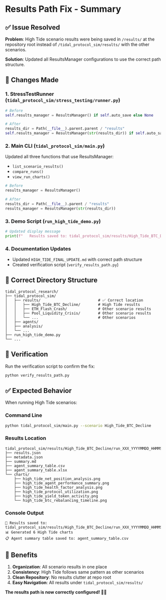 # Results Path Fix - Summary

## ✅ **Issue Resolved**

**Problem**: High Tide scenario results were being saved in `/results/` at the repository root instead of `/tidal_protocol_sim/results/` with the other scenarios.

**Solution**: Updated all ResultsManager configurations to use the correct path structure.

## 🔧 **Changes Made**

### 1. **StressTestRunner** (`tidal_protocol_sim/stress_testing/runner.py`)
```python
# Before
self.results_manager = ResultsManager() if self.auto_save else None

# After  
results_dir = Path(__file__).parent.parent / "results"
self.results_manager = ResultsManager(str(results_dir)) if self.auto_save else None
```

### 2. **Main CLI** (`tidal_protocol_sim/main.py`)
Updated all three functions that use ResultsManager:
- `list_scenario_results()`
- `compare_runs()`
- `view_run_charts()`

```python
# Before
results_manager = ResultsManager()

# After
results_dir = Path(__file__).parent / "results"
results_manager = ResultsManager(str(results_dir))
```

### 3. **Demo Script** (`run_high_tide_demo.py`)
```python
# Updated display message
print(f"   Results saved to: tidal_protocol_sim/results/High_Tide_BTC_Decline/")
```

### 4. **Documentation Updates**
- Updated `HIGH_TIDE_FINAL_UPDATE.md` with correct path structure
- Created verification script (`verify_results_path.py`)

## 📁 **Correct Directory Structure**

```
tidal_protocol_research/
├── tidal_protocol_sim/
│   ├── results/                          # ✅ Correct location
│   │   ├── High_Tide_BTC_Decline/        # High Tide results
│   │   ├── ETH_Flash_Crash/              # Other scenario results  
│   │   ├── Pool_Liquidity_Crisis/        # Other scenario results
│   │   └── ...                           # Other scenarios
│   ├── agents/
│   ├── analysis/
│   └── ...
├── run_high_tide_demo.py
└── ...
```

## 🚀 **Verification**

Run the verification script to confirm the fix:
```bash
python verify_results_path.py
```

## ✅ **Expected Behavior**

When running High Tide scenarios:

### **Command Line**
```bash
python tidal_protocol_sim/main.py --scenario High_Tide_BTC_Decline
```

### **Results Location**
```
tidal_protocol_sim/results/High_Tide_BTC_Decline/run_XXX_YYYYMMDD_HHMMSS/
├── results.json
├── metadata.json  
├── summary.md
├── agent_summary_table.csv
├── agent_summary_table.xlsx
└── charts/
    ├── high_tide_net_position_analysis.png
    ├── high_tide_agent_performance_summary.png
    ├── high_tide_health_factor_analysis.png
    ├── high_tide_protocol_utilization.png
    ├── high_tide_yield_token_activity.png
    └── high_tide_btc_rebalancing_timeline.png
```

### **Console Output**
```
📁 Results saved to: tidal_protocol_sim/results/High_Tide_BTC_Decline/run_XXX_YYYYMMDD_HHMMSS
📊 Generated 6 High Tide charts
📋 Agent summary table saved to: agent_summary_table.csv
```

## 🎯 **Benefits**

1. **Organization**: All scenario results in one place
2. **Consistency**: High Tide follows same pattern as other scenarios  
3. **Clean Repository**: No results clutter at repo root
4. **Easy Navigation**: All results under `tidal_protocol_sim/results/`

**The results path is now correctly configured! 📁✅**
